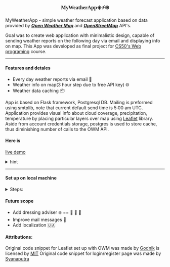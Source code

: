
<strong><h3 style="font-family:'Exo';cursor:pointer;text-decoration: none;text-align:center;">MyWeatherApp:sunny::zap::snowflake:</h3></strong>


MyWeatherApp - simple weather forecast application based on data provided  by ***[Open Weather Map][1]*** and ***[OpenStreetMap][2]*** API's.

Goal was to create web application with minimalistic design, capable of sending weather reports on the following day via email and displaying info on map. 
This App was developed as final project for [CS50's Web programing][3] course.

---
#### Features and detales

* Every day weather reports via email :e-mail:
* Weather info on map(3 hour step due to free API key) :globe_with_meridians:
* Weather data caching :package:

App is based on Flask framework, Postgresql DB.  Mailing is preformed using smtplib, note that current default send time is 5:00 am UTC. Application provides visual info about cloud coverage, precipitation, temperature by placing particular layers over map using [Leaflet][4] library. Aside from account credentials storage, postgres is used to store cache, thus diminishing number of calls to the OWM API.

#### Here is 
<a> [live demo][6]</a>

<details><summary style="cursor:pointer;">hint</summary>

To start tracking:

  ![start track](examples/99.PNG)

To stop tracking:

  ![start track](examples/10.png)

</details>

---
#### Set up on local machine

<details><summary style="cursor:pointer;">Steps:</summary>

#### Step 1

First you would need to set up DB, use Docker for that.
After cloning repo via git ```git clone https://github.com/qwerith/Weather-Project``` use following comands:

  ![docker-compose](examples/1.PNG)

After container has been composed, open pg admin in the browser, log in

![log in](examples/2.PNG)

(default credentials are ```yuriisorokin98@gmail.com``` and ```weatherapp```)

Create server

  ![create server](examples/3.PNG)

  ![create server](examples/4.PNG)

On Linux and macOS host name ```localhost``` should work fine, on Windows following steps should be done:  
```docker ps``` than ```docker inspect``` + postgres container id


  ![create server](examples/44.PNG)



Host name should == to ```"IPAddress"``` value.

  ![create server](examples/55.PNG)


Username should be changed to ```postgres```
Default password == ```weatherapp```

Open query tool and paste contents of ```SQL.txt``` file from ```Weather_project``` folder, run to create DB tables.

  ![create server](examples/66.PNG)

#### Step 2
Install dependencies

  ![create server](examples/77.PNG)
  
Note that path to requirements.txt will be different!

#### Step 3
Create ```.env``` file in your ```Weather_project``` folder and set up next credentials:

  ![create server](examples/88.PNG)
  
Note that FLASK_SECRED_KEY can be omitted!

#### Step 4
Launch app.py file, you may need to start flask with this commands:
Bash = ```$ export FLASK_APP=app```
```$ flask run```

CMD = ```> set FLASK_APP=app```<br>```> flask run```

Powershell = ```> $env:FLASK_APP = "app"```<br>```> flask run```
</details>

#### Future scope
- Add dressing adviser :snowflake: == :coat: :scarf: :gloves:
- Improve mail messages :incoming_envelope:
- Add localization :ukraine:


#### Attributions:
Original code snippet for Leaflet set up with OWM was made by [Godnik](https://github.com/owm-inc/VANE-intro/blob/master/apps/leaflet-owm.html) is licensed by [MIT](https://opensource.org/licenses/MIT)
Original code snippet for login/register page was made by [Syanaputra]("https://bootsnipp.com/syanaputra")


[1]: (https://openweathermap.org)
[2]: (https://www.openstreetmap.org)
[3]: (https://cs50.harvard.edu/web/2020)
[4]: (https://leafletjs.com)
[6]: (https://qweatherapp.herokuapp.com)
